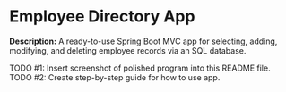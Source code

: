 # Employee Directory App

**Description:** A ready-to-use Spring Boot MVC app for selecting, adding, modifying, and deleting employee records via an SQL database.

TODO #1: Insert screenshot of polished program into this README file.  
TODO #2: Create step-by-step guide for how to use app.
